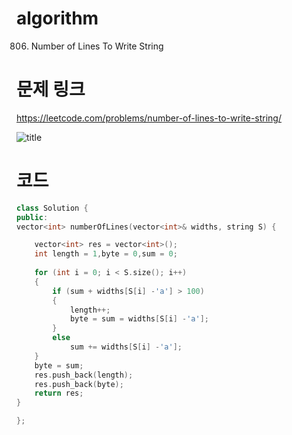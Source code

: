 ﻿# algorithm 
806. Number of Lines To Write String

# 문제 링크  
https://leetcode.com/problems/number-of-lines-to-write-string/

![title](https://github.com/jungmin3834/algorithm/blob/master/image/number-of-lines-to-write-string.png)

# 코드

```cpp
class Solution {
public:
vector<int> numberOfLines(vector<int>& widths, string S) {

	vector<int> res = vector<int>();
	int length = 1,byte = 0,sum = 0;
	
	for (int i = 0; i < S.size(); i++)
	{
		if (sum + widths[S[i] -'a'] > 100)
		{
			length++;
			byte = sum = widths[S[i] -'a'];
		}
		else
			sum += widths[S[i] -'a'];
	}
	byte = sum;
	res.push_back(length);
	res.push_back(byte);
	return res;
}

};
```
